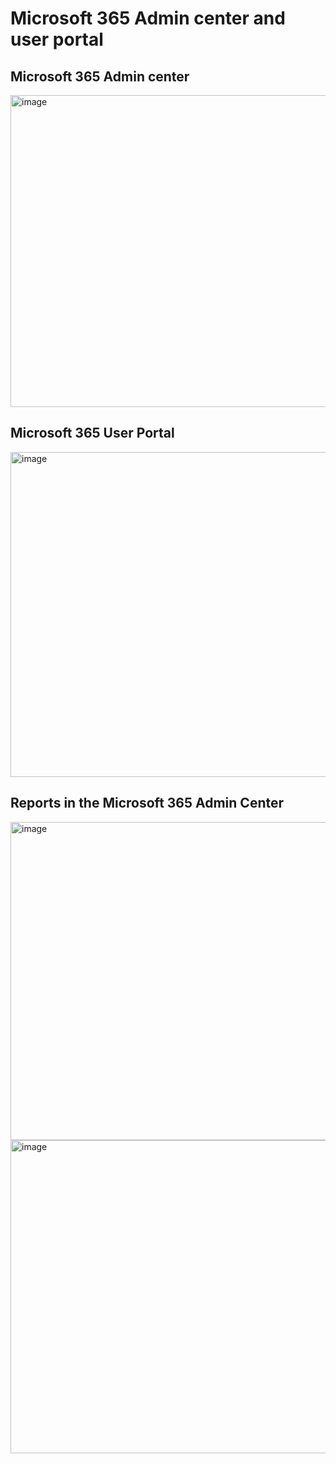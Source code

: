 # Microsoft 365 Admin center and user portal

## Microsoft 365 Admin center
<img width="848" height="499" alt="image" src="https://github.com/user-attachments/assets/1da3bbf6-3f68-44bf-aa35-6eb290275ddd" />


## Microsoft 365 User Portal

<img width="900" height="520" alt="image" src="https://github.com/user-attachments/assets/d8ad0269-1177-461c-8f5b-2d03ed3c21e1" />


## Reports in the Microsoft 365 Admin Center

<img width="875" height="509" alt="image" src="https://github.com/user-attachments/assets/df9cd20b-2622-4323-aef2-c8eaefd3c486" />


<img width="873" height="501" alt="image" src="https://github.com/user-attachments/assets/d81e51b3-8cd2-4eb2-9d7e-c4531e2b7842" />


